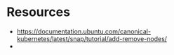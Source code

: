# Resources

- https://documentation.ubuntu.com/canonical-kubernetes/latest/snap/tutorial/add-remove-nodes/
- 
